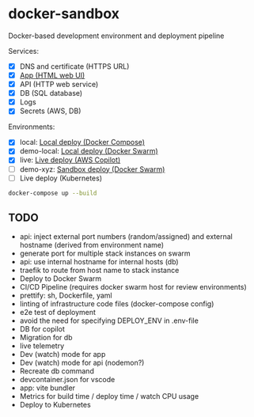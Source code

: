 # docker-sandbox

Docker-based development environment and deployment pipeline

Services:

- [x] DNS and certificate (HTTPS URL)
- [x] [App (HTML web UI)](./app/README.md)
- [x] API (HTTP web service)
- [x] DB (SQL database)
- [x] Logs
- [x] Secrets (AWS, DB)

Environments:

- [x] local: [Local deploy (Docker Compose)](./compose/README.md)
- [x] demo-local: [Local deploy (Docker Swarm)](./swarm/README.md)
- [x] live: [Live deploy (AWS Copilot)](./copilot/README.md)
- [ ] demo-xyz: [Sandbox deploy (Docker Swarm)](./swarm/README.md)
- [ ] Live deploy (Kubernetes)

```bash
docker-compose up --build
```

## TODO

- api: inject external port numbers (random/assigned) and external hostname (derived from environment name)
- generate port for multiple stack instances on swarm
- api: use internal hostname for internal hosts (db)
- traefik to route from host name to stack instance
- Deploy to Docker Swarm
- CI/CD Pipeline (requires docker swarm host for review environments)
- prettify: sh, Dockerfile, yaml
- linting of infrastructure code files (docker-compose config)
- e2e test of deployment
- avoid the need for specifying DEPLOY_ENV in .env-file
- DB for copilot
- Migration for db
- live telemetry
- Dev (watch) mode for app
- Dev (watch) mode for api (nodemon?)
- Recreate db command
- devcontainer.json for vscode
- app: vite bundler
- Metrics for build time / deploy time / watch CPU usage
- Deploy to Kubernetes

